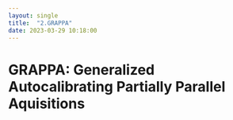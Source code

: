 ```yaml
---
layout: single
title:  "2.GRAPPA"
date: 2023-03-29 10:18:00
---
```


# GRAPPA: Generalized Autocalibrating Partially Parallel Aquisitions
